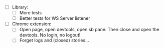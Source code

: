 - [ ] Library:
    + [ ] More tests
    + [ ] Better tests for WS Server listener

- [ ] Chrome extension:
    + [ ] Open page, open devtools, open sb pane. Then close and open the devtools. No login, no logout!
    - [ ] Forget logs and (closed) stories...
